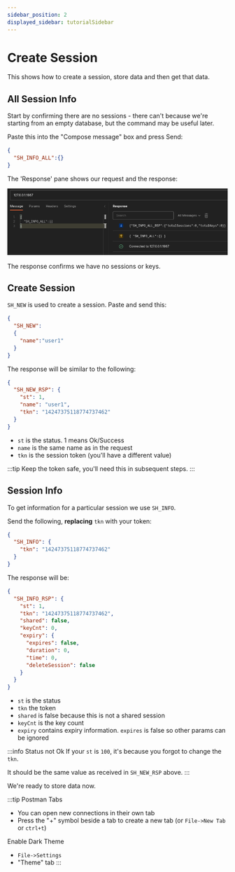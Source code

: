 ```yaml
---
sidebar_position: 2
displayed_sidebar: tutorialSidebar
---
```


# Create Session

This shows how to create a session, store data and then get that data.


## All Session Info

Start by confirming there are no sessions - there can't because we're starting from an empty database, but the command may be useful later.


Paste this into the "Compose message" box and press Send:

```json
{
  "SH_INFO_ALL":{}
}
```

The 'Response' pane shows our request and the response:

![](img/02-shinfoall.png)


The response confirms we have no sessions or keys.



## Create Session

`SH_NEW` is used to create a session. Paste and send this:

```json title="Session without expiry"
{
  "SH_NEW":
  {
    "name":"user1"
  }
}
```

The response will be similar to the following:

```json
{
  "SH_NEW_RSP": {
    "st": 1,
    "name": "user1",
    "tkn": "14247375118774737462"
  }
}
```

- `st` is the status. 1 means Ok/Success
- `name` is the same name as in the request
- `tkn` is the session token (you'll have a different value)


:::tip
Keep the token safe, you'll need this in subsequent steps.
:::


## Session Info
To get information for a particular session we use `SH_INFO`.

Send the following, **replacing** `tkn` with your token:

```json
{
  "SH_INFO": {
    "tkn": "14247375118774737462"
  }
}
```

The response will be:

```json
{
  "SH_INFO_RSP": {
    "st": 1,
    "tkn": "14247375118774737462",
    "shared": false,
    "keyCnt": 0,
    "expiry": {
      "expires": false,
      "duration": 0,
      "time": 0,
      "deleteSession": false
    }
  }
}
```

- `st` is the status
- `tkn` the token
- `shared` is false because this is not a shared session
- `keyCnt` is the key count
- `expiry` contains expiry information. `expires` is false so other params can be ignored


:::info Status not Ok
If your `st` is `100`, it's because you forgot to change the `tkn`.

It should be the same value as received in `SH_NEW_RSP` above.
:::


We're ready to store data now.


:::tip Postman
Tabs
- You can open new connections in their own tab
- Press the "+" symbol beside a tab to create a new tab (or `File->New Tab` or `ctrl+t`)

Enable Dark Theme
- `File->Settings`
- "Theme" tab
:::
